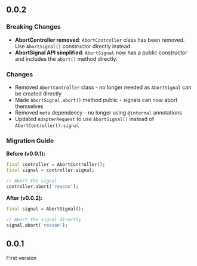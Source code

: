 ## 0.0.2

### Breaking Changes

- **AbortController removed**: `AbortController` class has been removed. Use `AbortSignal()` constructor directly instead.
- **AbortSignal API simplified**: `AbortSignal` now has a public constructor and includes the `abort()` method directly.

### Changes

- Removed `AbortController` class - no longer needed as `AbortSignal` can be created directly
- Made `AbortSignal.abort()` method public - signals can now abort themselves
- Removed `meta` dependency - no longer using `@internal` annotations
- Updated `AdapterRequest` to use `AbortSignal()` instead of `AbortController().signal`

### Migration Guide

**Before (v0.0.1):**
```dart
final controller = AbortController();
final signal = controller.signal;

// Abort the signal
controller.abort('reason');
```

**After (v0.0.2):**
```dart
final signal = AbortSignal();

// Abort the signal directly
signal.abort('reason');
```

## 0.0.1

First version
